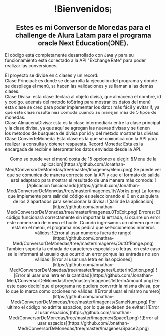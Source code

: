 <h1 align="center"> !Bienvenidos¡ </h1>  
<h2 align="center"> Estes es mi Conversor de Monedas para el challenge de Alura Latam para el programa oracle Next Education(ONE). </h2>  

<p aling="center">El código está completamente desarrollado con Java y para su funcionamiento está conectado a la API "Exchange Rate" para poder  
realizar las conversiones.  

El proyecto se divide en 4 clases y un record:  
Clase Principal: es donde se desarrolla la ejecución del programa y donde se despliega el menú, se hacen las validaciones y se llaman a las demás clases.  
Clase Divisa: esta clase declara al objeto divisa, que almacena el nombre, id y codigo. además del metodo toString para mostrar los datos del menú  
esta clase se creo para poder implementar los datos más fácil y evitar if, ya que esta clase resulta más comoda cuando se manejan más de 5 tipos de monedas.  
Clase AlmacenaDivisa: esta es la clase intermediaria entre la clase principal y la clase divisa, ya que aquí se agregan las nuevas divisas y se tienen  
los metodos de busqueda de divisa por id y del metodo mostrar las divisas.
Clase ConvierteMoneda: Esta clase es la que se comunica con la API para realizar la consulta y obtener respuesta.
Record Moneda: Esta es la encargada de recibir e interpretar los datos enviados desde la API.
</p>
  
<p align="center">
  Como se puede ver el menú costa de 15 opciones a elegir:
  ![Menu de la aplicacion](https://github.com/Jonathan-Med/ConversorDeMonedas/tree/master/Imagenes/Menu.png)  
  Se puede ver que se comunica de manera correcta con la API y que el formato de salida está adaptado para mostrar el resultado de una
  manera más comoda:
  ![Aplicacion funcionando](https://github.com/Jonathan-Med/ConversorDeMonedas/tree/master/Imagenes/ItsWorks.png)  
  La forma que implemente para salir del código es seleccionando el 0 en cualquiera de los 2 apartados para seleccionar la divisa: 
  ![Salir de la aplicacion](https://github.com/Jonathan-Med/ConversorDeMonedas/tree/master/Imagenes/0ToExit.png)  
    Errores: El código funcionará correctamente sin importar la entrada, si ocurre un error este comenzará de nuevo el bucle.
  Cuando ingresamos un número que no está en el menú, el programa nos pedirá que seleccionemos números válidos:
  ![Error al usar numeros fuera de rango](https://github.com/Jonathan-Med/ConversorDeMonedas/tree/master/Imagenes/OutOfRange.png)  
  Tambien soporta la entrada de caracteres especiales o letras, en este caso se le informará al usuario que ocurrió un error porque las
  entradas no son válidas
  ![Error al usar una letra en las opciones](https://github.com/Jonathan-Med/ConversorDeMonedas/tree/master/Imagenes/LetterInOption.png)
  ![Error al usar una letra en la cantidad](https://github.com/Jonathan-Med/ConversorDeMonedas/tree/master/Imagenes/letterInAmount.png)  
  En este caso decidí que el programa no pudiera convertir la misma divisa, por lo que lo marca como opciones no válidas:
  ![Error al usar el mismo numero](https://github.com/Jonathan-Med/ConversorDeMonedas/tree/master/Imagenes/SameNum.png)  
  Por ultimo el código no admite espacios, por lo que se deben de evitar:
  ![Error al usar espacios](https://github.com/Jonathan-Med/ConversorDeMonedas/tree/master/Imagenes/Space1.png)
  ![Error al usar espacios](https://github.com/Jonathan-Med/ConversorDeMonedas/tree/master/Imagenes/Space2.png)
</p>
